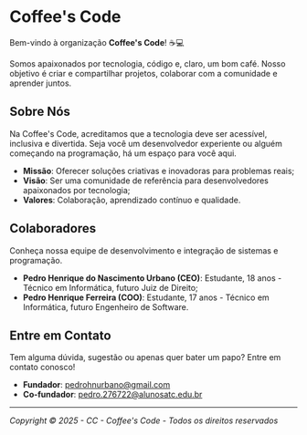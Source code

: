 # Coffee's Code

Bem-vindo à organização **Coffee's Code**! ☕💻

Somos apaixonados por tecnologia, código e, claro, um bom café. Nosso objetivo é criar e compartilhar projetos, colaborar com a comunidade e aprender juntos.

## Sobre Nós

Na Coffee's Code, acreditamos que a tecnologia deve ser acessível, inclusiva e divertida. Seja você um desenvolvedor experiente ou alguém começando na programação, há um espaço para você aqui.

- **Missão**: Oferecer soluções criativas e inovadoras para problemas reais;
- **Visão**: Ser uma comunidade de referência para desenvolvedores apaixonados por tecnologia;
- **Valores**: Colaboração, aprendizado contínuo e qualidade.

## Colaboradores

Conheça nossa equipe de desenvolvimento e integração de sistemas e programação.

- **Pedro Henrique do Nascimento Urbano (CEO)**: Estudante, 18 anos - Técnico em Informática, futuro Juiz de Direito;
- **Pedro Henrique Ferreira (COO)**: Estudante, 17 anos - Técnico em Informática, futuro Engenheiro de Software.

<!--
## Projetos

Confira alguns dos nossos projetos em destaque:

- [Projeto 1](#) - Uma breve descrição do projeto.
- [Projeto 2](#) - Outro projeto interessante que estamos desenvolvendo.
- [Projeto 3](#) - E muitos outros ainda estão por vir!

## Como Contribuir

Adoraríamos sua ajuda para tornar nossos projetos ainda melhores. Veja como você pode contribuir:

1. Faça um fork de um dos nossos repositórios.
2. Crie uma branch para sua feature ou correção (`git checkout -b minha-feature`).
3. Envie um pull request com suas alterações.

Não se esqueça de ler nossos [Guias de Contribuição](#) para mais informações.
-->

## Entre em Contato

Tem alguma dúvida, sugestão ou apenas quer bater um papo? Entre em contato conosco!

- **Fundador**: pedrohnurbano@gmail.com
- **Co-fundador**: pedro.276722@alunosatc.edu.br

<hr>

<i>Copyright © 2025 - CC - Coffee's Code - Todos os direitos reservados</i>

